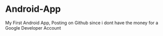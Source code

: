 # Android-App
My First Android App, Posting on Github since i dont have the money for a Google Developer Account
